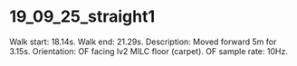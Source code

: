 # 19_09_25_straight1

Walk start: 18.14s. 
Walk end: 21.29s.
Description: Moved forward 5m for 3.15s. 
Orientation: OF facing lv2 MILC floor (carpet).
OF sample rate: 10Hz.
